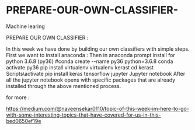 # PREPARE-OUR-OWN-CLASSIFIER-
Machine learing

PREPARE OUR OWN CLASSIFIER :

In this week we have done by building our own classifiers with simple steps.
First we want to install anaconda :
Then in anaconda prompt install for python 3.6.8 (py36) #conda create --name py36 python=3.6.8
conda activate py36
pip install virtualenv
virtualenv kerast
cd kerast
Scripts\activate
pip install keras tensorflow jupyter
Jupyter notebook
After all the jupyter notebook opens with specific packages that are already installed through the above mentioned process.

for more :

https://medium.com/@naveensekar0110/topic-of-this-week-im-here-to-go-with-some-interesting-topics-that-have-covered-for-us-in-this-bed0650ef19e
